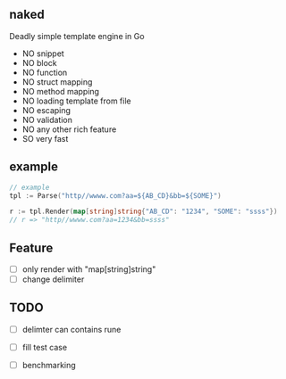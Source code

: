 ## naked
Deadly simple template engine in Go

- NO snippet
- NO block
- NO function
- NO struct mapping
- NO method mapping
- NO loading template from file
- NO escaping
- NO validation
- NO any other rich feature
- SO very fast

## example
```go
// example
tpl := Parse("http//wwww.com?aa=${AB_CD}&bb=${SOME}")

r := tpl.Render(map[string]string{"AB_CD": "1234", "SOME": "ssss"})
// r => "http//wwww.com?aa=1234&bb=ssss"
```


## Feature
- [ ] only render with "map[string]string"
- [ ] change delimiter

## TODO
- [ ] delimter can contains rune
- [ ] fill test case
- [ ] benchmarking

